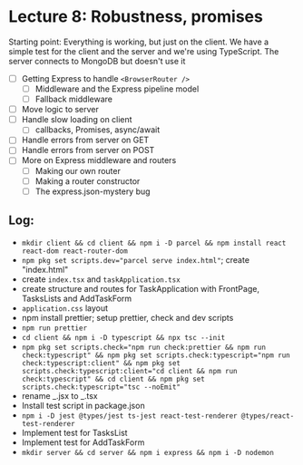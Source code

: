 # Lecture 8: Robustness, promises

Starting point: Everything is working, but just on the client.
We have a simple test for the client and the server and we're
using TypeScript. The server connects to MongoDB but doesn't use it

- [ ] Getting Express to handle `<BrowserRouter />`
  - [ ] Middleware and the Express pipeline model
  - [ ] Fallback middleware
- [ ] Move logic to server
- [ ] Handle slow loading on client
  - [ ] callbacks, Promises, async/await
- [ ] Handle errors from server on GET
- [ ] Handle errors from server on POST
- [ ] More on Express middleware and routers
  - [ ] Making our own router
  - [ ] Making a router constructor
  - [ ] The express.json-mystery bug

## Log:

- `mkdir client && cd client && npm i -D parcel && npm install react react-dom react-router-dom`
- `npm pkg set scripts.dev="parcel serve index.html"`; create "index.html"
- create `index.tsx` and `taskApplication.tsx`
- create structure and routes for TaskApplication with FrontPage, TasksLists and AddTaskForm
- `application.css` layout
- npm install prettier; setup prettier, check and dev scripts
- `npm run prettier`
- `cd client && npm i -D typescript && npx tsc --init`
- `npm pkg set scripts.check="npm run check:prettier && npm run check:typescript" && npm pkg set scripts.check:typescript="npm run check:typescript:client" && npm pkg set scripts.check:typescript:client="cd client && npm run check:typescript" && cd client && npm pkg set scripts.check:typescript="tsc --noEmit"`
- rename _.jsx to _.tsx
- Install test script in package.json
- `npm i -D jest @types/jest ts-jest react-test-renderer @types/react-test-renderer`
- Implement test for TasksList
- Implement test for AddTaskForm
- `mkdir server && cd server && npm i express && npm i -D nodemon`
